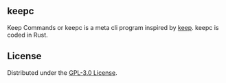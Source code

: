 ## keepc
Keep Commands or keepc is a meta cli program inspired by [keep](https://github.com/OrkoHunter/keep). keepc is coded in Rust.

## License
Distributed under the [GPL-3.0 License](LICENSE).